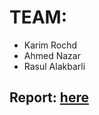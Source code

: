 # TEAM:

- Karim Rochd
- Ahmed Nazar
- Rasul Alakbarli


## Report: [here](./Spelling_Correction_Report.pdf)
